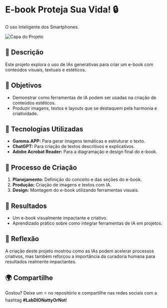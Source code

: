# E-book Proteja Sua Vida! 🔒
O uso Inteligente dos Smartphones.

![Capa do Projeto](Proteja-sua-vida!.png)

## 📒 Descrição  
Este projeto explora o uso de IAs generativas para criar um e-book com conteúdos visuais, textuais e estéticos.  

## 🎯 Objetivos  
- Demonstrar como ferramentas de IA podem ser usadas na criação de conteúdos estéticos.  
- Produzir imagens, textos e layouts que se destaquem pela harmonia e criatividade.  

## 🤖 Tecnologias Utilizadas  
- **Gamma.APP:** Para gerar imagens temáticas e estruturar o texto.  
- **ChatGPT:** Para criação de textos descritivos e explicativos.  
- **Adobe Acrobat Reader:** Para a diagramação e design final do e-book.  

## 🧐 Processo de Criação  
1. **Planejamento:** Definição do conceito e das seções do e-book.  
2. **Produção:** Criação de imagens e textos com IA.  
3. **Design:** Montagem do e-book utilizando ferramentas visuais.  

## 🚀 Resultados  
- Um e-book visualmente impactante e criativo.  
- Aprendizado prático sobre como integrar ferramentas de IA em projetos.  

## 💭 Reflexão  
A criação deste projeto mostrou como as IAs podem acelerar processos criativos, mas também reforçou a importância da curadoria humana para resultados realmente impactantes.  

## 🌍 Compartilhe  
Gostou? Deixe um ⭐ no repositório e compartilhe nas redes sociais com a hashtag **#LabDIONattyOrNot**!  

